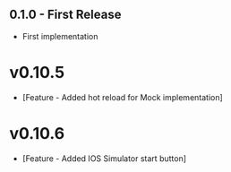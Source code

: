 ## 0.1.0 - First Release
* First implementation

# v0.10.5
- [Feature - Added hot reload for Mock implementation]

# v0.10.6
- [Feature - Added IOS Simulator start button]
